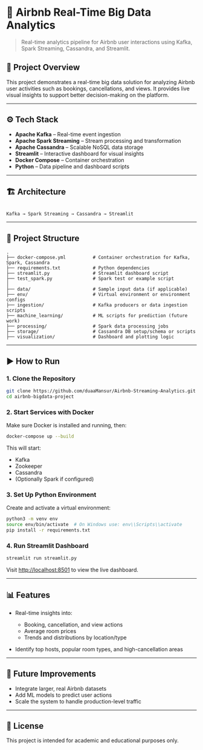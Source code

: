 # 🏡 Airbnb Real-Time Big Data Analytics

> Real-time analytics pipeline for Airbnb user interactions using Kafka, Spark Streaming, Cassandra, and Streamlit.

## 📌 Project Overview

This project demonstrates a real-time big data solution for analyzing Airbnb user activities such as bookings, cancellations, and views. It provides live visual insights to support better decision-making on the platform.

---

## ⚙️ Tech Stack

- **Apache Kafka** – Real-time event ingestion  
- **Apache Spark Streaming** – Stream processing and transformation  
- **Apache Cassandra** – Scalable NoSQL data storage  
- **Streamlit** – Interactive dashboard for visual insights  
- **Docker Compose** – Container orchestration  
- **Python** – Data pipeline and dashboard scripts

---

## 🏗️ Architecture

```

Kafka → Spark Streaming → Cassandra → Streamlit

````

---

## 📁 Project Structure

```text
.
├── docker-compose.yml          # Container orchestration for Kafka, Spark, Cassandra
├── requirements.txt            # Python dependencies
├── streamlit.py                # Streamlit dashboard script
├── test_spark.py               # Spark test or example script
│
├── data/                       # Sample input data (if applicable)
├── env/                        # Virtual environment or environment configs
├── ingestion/                  # Kafka producers or data ingestion scripts
├── machine_learning/           # ML scripts for prediction (future work)
├── processing/                 # Spark data processing jobs
├── storage/                    # Cassandra DB setup/schema or scripts
├── visualization/              # Dashboard and plotting logic
````

---

## ▶️ How to Run

### 1. Clone the Repository

```bash
git clone https://github.com/duaaMansur/Airbnb-Streaming-Analytics.git
cd airbnb-bigdata-project
```

### 2. Start Services with Docker

Make sure Docker is installed and running, then:

```bash
docker-compose up --build
```

This will start:

* Kafka
* Zookeeper
* Cassandra
* (Optionally Spark if configured)

### 3. Set Up Python Environment

Create and activate a virtual environment:

```bash
python3 -m venv env
source env/bin/activate  # On Windows use: env\\Scripts\\activate
pip install -r requirements.txt
```

### 4. Run Streamlit Dashboard

```bash
streamlit run streamlit.py
```

Visit [http://localhost:8501](http://localhost:8501) to view the live dashboard.

---

## 📊 Features

* Real-time insights into:

  * Booking, cancellation, and view actions
  * Average room prices
  * Trends and distributions by location/type
* Identify top hosts, popular room types, and high-cancellation areas

---

## 🚀 Future Improvements

* Integrate larger, real Airbnb datasets
* Add ML models to predict user actions
* Scale the system to handle production-level traffic

---

## 📝 License

This project is intended for academic and educational purposes only.

```


